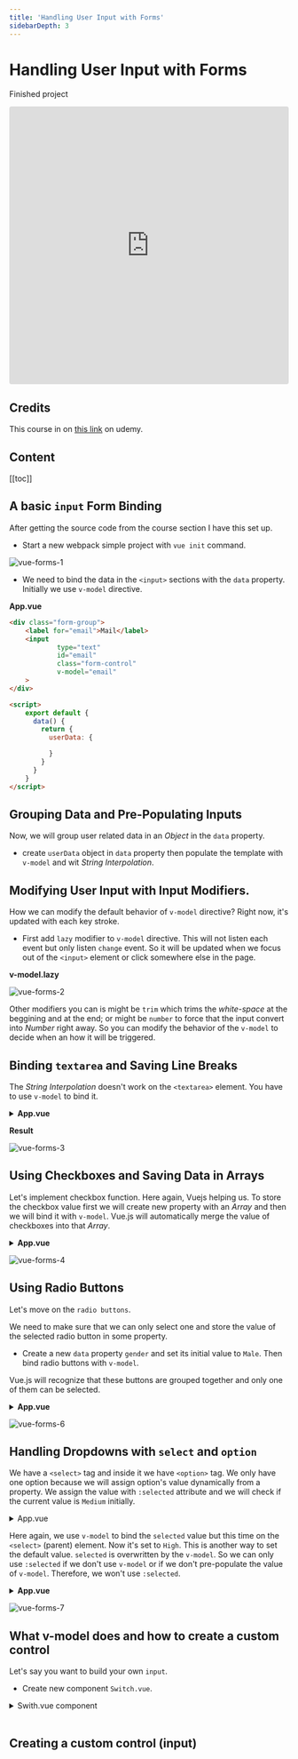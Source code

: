 ```yaml
---
title: 'Handling User Input with Forms'
sidebarDepth: 3
---
```


# Handling User Input with Forms

Finished project

<iframe src="https://codesandbox.io/embed/24l9vj7k7r?view=preview" style="width:100%; height:500px; border:0; border-radius: 4px; overflow:hidden;" sandbox="allow-modals allow-forms allow-popups allow-scripts allow-same-origin"></iframe>


## Credits

This course in on [this link](https://www.udemy.com/vuejs-2-the-complete-guide/learn/v4/t/lecture/5975260?start=0) on udemy.


## Content

[[toc]]

## A basic `input` Form Binding

After getting the source code from the course section I have this set up.

* Start a new webpack simple project with `vue init` command. 

![vue-forms-1](../images/vue-forms-1.png)

* We need to bind the data in the `<input>` sections with the `data` property. Initially we use `v-model` directive.

**App.vue**

```html
<div class="form-group">
    <label for="email">Mail</label>
    <input
            type="text"
            id="email"
            class="form-control"
            v-model="email"
    >
</div>

<script>
    export default {
      data() {
        return {
          userData: {

          }
        }
      }
    }
</script>
```

## Grouping Data and Pre-Populating Inputs

Now, we will group user related data in an *Object* in the `data` property.

* create `userData` object in `data` property then populate the template with `v-model` and wit *String Interpolation*.

## Modifying User Input with Input Modifiers.

How we can modify the default behavior of `v-model` directive? Right now, it's updated with each key stroke. 

* First add `lazy` modifier to `v-model` directive. This will not listen each event but only listen `change` event. So it will be updated when we focus out of the `<input>` element or click somewhere else in the page. 

**v-model.lazy**

![vue-forms-2](../videos/vue-forms-2.gif)

Other modifiers you can is might be `trim` which trims the *white-space* at the beggining and at the end; or might be `number` to force that the input convert into *Number* right away. So you can modify the behavior of the `v-model` to decide when an how it will be triggered.

## Binding `textarea` and Saving Line Breaks

The *String Interpolation* doesn't work on the `<textarea>` element. You have to use `v-model` to bind it. 

 <details>
 <br>
 <summary>
 <strong>App.vue</strong>
 </summary>

```html
...
<!-- Interpolation between <textarea>{{ test }}</textarea> doesn't work!-->
<textarea
        id="message"
        rows="5"
        class="form-control"
        v-model="message"
></textarea>
...
<!-- We have to style="white-space: pre" to keep the line breaks-->
<p style="white-space: pre">Message: {{ message }}</p>
...
<script>
    export default {
      data() {
        return {
          userData: {
            email: '',
            password: '',
            age: 27
          },
          message: 'A new text'
        }
      }
    }
</script>
```

</details>

**Result**

![vue-forms-3](../videos/vue-forms-3.gif)

## Using Checkboxes and Saving Data in Arrays

Let's implement checkbox function. Here again, Vuejs helping us. To store the checkbox value first we will create new property with an *Array* and then we will bind it with `v-model`. Vue.js will automatically merge the value of checkboxes into that *Array*.

 <details>
 <br>
 <summary>
 <strong>App.vue</strong>
 </summary>

```html
<template>
...
    <div class="form-group">
        <label for="sendmail">
            <input
                    type="checkbox"
                    id="sendmail"
                    value="SendMail"
                    v-model="sendMail"
            > Send Mail
        </label>
        <label for="sendInfomail">
            <input
                    type="checkbox"
                    id="sendInfomail"
                    value="SendInfoMail"
                    v-model="sendMail"
            > Send Infomail
        </label>
    </div>


        <ul>
            <li v-for="item in sendMail">
                {{ item }}
            </li>
        </ul>
                   
...
</template>

<script>
    export default {
      data() {
        return {
          ...
          sendMail: []
        }
      }
    }
</script>
```

</details>

![vue-forms-4](../videos/vue-forms-4.gif)


## Using Radio Buttons

Let's move on the `radio buttons`.

We need to make sure that we can only select one and store the value of the selected radio button in some property.

* Create a new `data` property `gender` and set its initial value to `Male`. Then bind radio buttons with `v-model`.

Vue.js will recognize that these buttons are grouped together and only one of them can be selected.

 <details>
 <br>
 <summary>
 <strong>App.vue</strong>
 </summary>

```html
<template>
... 
    <div>
        <label for="male">
            <input
                    type="radio"
                    id="male"
                    value="Male"
                    v-model="gender"
            > Male
        </label>
        <label for="female">
            <input
                    type="radio"
                    id="female"
                    value="Female"
                    v-model="gender"
            > Female
        </label>
    </div>
    ...
            <p>Gender: {{ gender }}</p>
        ...
        </div>  
...
</template>

<script>
    export default {
      data() {
        return {
          ...
          gender: 'Male'
        }
      }
    }
</script>
```

</details>

![vue-forms-6](../videos/vue-forms-6.gif)

## Handling Dropdowns with `select` and `option`

We have a `<select>` tag and inside it we have `<option>` tag. We only have one option because we will assign option's value dynamically from a property. We assign the value with `:selected` attribute and we will check if the current value is `Medium` initially.

<details>
<br>
<summary>
App.vue
</summary>

```html
<template>
... 
 <select
        id="priority"
        class="form-control"
>
    <option
        :selected="priority == 'Medium'"
    >
        {{ priority }}
    </option>
</select>
...
</template>

<script>
    export default {
      data() {
        return {
          ...
          selectedPriority: 'High',
          ...
        }
      }
    }
</script>
```
</details>



 Here again, we use `v-model` to bind the `selected` value but this time on the `<select>` (parent) element. Now it's set to `High`. This is another way to set the default value. `selected` is overwritten by the `v-model`. So we can only use `:selected` if we don't use `v-model` or if we don't pre-populate the value of `v-model`. Therefore, we won't use `:selected`.

 <details>
 <br>
 <summary>
 <strong>App.vue</strong>
 </summary>

```html
<template>
... 
 <select
        id="priority"
        class="form-control"
        v-model="selectedPriority"
>
    <option
        v-for="priority in priorities"
    >
        {{ priority }}
    </option>
</select>
...
</template>

<script>
    export default {
      data() {
        return {
          ...
         priorities: ['High', 'Medium', 'Low']
          ...
        }
      }
    }
</script>
```
 </details>



![vue-forms-7](../videos/vue-forms-7.gif)

## What v-model does and how to create a custom control

Let's say you want to build your own `input`.


* Create new component `Switch.vue`.

<details>
<summary>Swith.vue component</summary>
<br>

```html
<template>
  <div>
    <div
      id="on"
      :class="{active: isOn}"
      @click="isOn = true"
    >On</div>
    <div 
      id="off"
      @click="isOn = false"
      :class="{active: !isOn}" 
    >Off</div>
  </div>
</template>

<script>
export default {
  data() {
    return {
      isOn: true
    };
  }
};
</script>

<style scoped>
#on,
#off {
  width: 40px;
  height: 20px;
  background-color: lightgray;
  padding: 2px;
  display: inline-block;
  margin: 10px -2px;
  box-sizing: content-box;
  cursor: pointer;
  text-align: center;
}

#on:hover,
#on.active {
  background-color: lightgreen;
}

#off:hover,
#off.active {
  background-color: lightcoral;
}
</style>
```

</details>

<br>


## Creating a custom control (input)




